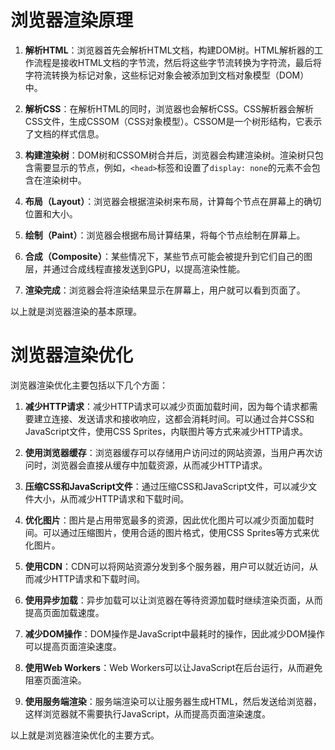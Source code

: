 # 浏览器渲染原理



1. **解析HTML**：浏览器首先会解析HTML文档，构建DOM树。HTML解析器的工作流程是接收HTML文档的字节流，然后将这些字节流转换为字符流，最后将字符流转换为标记对象，这些标记对象会被添加到文档对象模型（DOM）中。

2. **解析CSS**：在解析HTML的同时，浏览器也会解析CSS。CSS解析器会解析CSS文件，生成CSSOM（CSS对象模型）。CSSOM是一个树形结构，它表示了文档的样式信息。

3. **构建渲染树**：DOM树和CSSOM树合并后，浏览器会构建渲染树。渲染树只包含需要显示的节点，例如，`<head>`标签和设置了`display: none`的元素不会包含在渲染树中。

4. **布局（Layout）**：浏览器会根据渲染树来布局，计算每个节点在屏幕上的确切位置和大小。

5. **绘制（Paint）**：浏览器会根据布局计算结果，将每个节点绘制在屏幕上。

6. **合成（Composite）**：某些情况下，某些节点可能会被提升到它们自己的图层，并通过合成线程直接发送到GPU，以提高渲染性能。

7. **渲染完成**：浏览器会将渲染结果显示在屏幕上，用户就可以看到页面了。

以上就是浏览器渲染的基本原理。









# 浏览器渲染优化

浏览器渲染优化主要包括以下几个方面：

1. **减少HTTP请求**：减少HTTP请求可以减少页面加载时间，因为每个请求都需要建立连接、发送请求和接收响应，这都会消耗时间。可以通过合并CSS和JavaScript文件，使用CSS Sprites，内联图片等方式来减少HTTP请求。

2. **使用浏览器缓存**：浏览器缓存可以存储用户访问过的网站资源，当用户再次访问时，浏览器会直接从缓存中加载资源，从而减少HTTP请求。

3. **压缩CSS和JavaScript文件**：通过压缩CSS和JavaScript文件，可以减少文件大小，从而减少HTTP请求和下载时间。

4. **优化图片**：图片是占用带宽最多的资源，因此优化图片可以减少页面加载时间。可以通过压缩图片，使用合适的图片格式，使用CSS Sprites等方式来优化图片。

5. **使用CDN**：CDN可以将网站资源分发到多个服务器，用户可以就近访问，从而减少HTTP请求和下载时间。

6. **使用异步加载**：异步加载可以让浏览器在等待资源加载时继续渲染页面，从而提高页面加载速度。

7. **减少DOM操作**：DOM操作是JavaScript中最耗时的操作，因此减少DOM操作可以提高页面渲染速度。

8. **使用Web Workers**：Web Workers可以让JavaScript在后台运行，从而避免阻塞页面渲染。

9. **使用服务端渲染**：服务端渲染可以让服务器生成HTML，然后发送给浏览器，这样浏览器就不需要执行JavaScript，从而提高页面渲染速度。

以上就是浏览器渲染优化的主要方式。